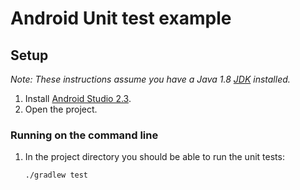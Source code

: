# Android Unit test example

## Setup

*Note: These instructions assume you have a Java 1.8 [JDK](http://www.oracle.com/technetwork/java/javase/downloads/index.html) installed.*

1. Install [Android Studio 2.3](http://developer.android.com/sdk/index.html).
2. Open the project.

### Running on the command line

1. In the project directory you should be able to run the unit tests:
    ```bash
    ./gradlew test
    ```
